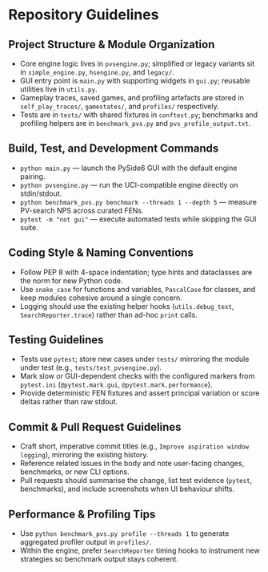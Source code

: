 # Repository Guidelines

## Project Structure & Module Organization
- Core engine logic lives in `pvsengine.py`; simplified or legacy variants sit in `simple_engine.py`, `hsengine.py`, and `legacy/`.
- GUI entry point is `main.py` with supporting widgets in `gui.py`; reusable utilities live in `utils.py`.
- Gameplay traces, saved games, and profiling artefacts are stored in `self_play_traces/`, `gamestates/`, and `profiles/` respectively.
- Tests are in `tests/` with shared fixtures in `conftest.py`; benchmarks and profiling helpers are in `benchmark_pvs.py` and `pvs_profile_output.txt`.

## Build, Test, and Development Commands
- `python main.py` — launch the PySide6 GUI with the default engine pairing.
- `python pvsengine.py` — run the UCI-compatible engine directly on stdin/stdout.
- `python benchmark_pvs.py benchmark --threads 1 --depth 5` — measure PV-search NPS across curated FENs.
- `pytest -m "not gui"` — execute automated tests while skipping the GUI suite.

## Coding Style & Naming Conventions
- Follow PEP 8 with 4-space indentation; type hints and dataclasses are the norm for new Python code.
- Use `snake_case` for functions and variables, `PascalCase` for classes, and keep modules cohesive around a single concern.
- Logging should use the existing helper hooks (`utils.debug_text`, `SearchReporter.trace`) rather than ad-hoc `print` calls.

## Testing Guidelines
- Tests use `pytest`; store new cases under `tests/` mirroring the module under test (e.g., `tests/test_pvsengine.py`).
- Mark slow or GUI-dependent checks with the configured markers from `pytest.ini` (`@pytest.mark.gui`, `@pytest.mark.performance`).
- Provide deterministic FEN fixtures and assert principal variation or score deltas rather than raw stdout.

## Commit & Pull Request Guidelines
- Craft short, imperative commit titles (e.g., `Improve aspiration window logging`), mirroring the existing history.
- Reference related issues in the body and note user-facing changes, benchmarks, or new CLI options.
- Pull requests should summarise the change, list test evidence (`pytest`, benchmarks), and include screenshots when UI behaviour shifts.

## Performance & Profiling Tips
- Use `python benchmark_pvs.py profile --threads 1` to generate aggregated profiler output in `profiles/`.
- Within the engine, prefer `SearchReporter` timing hooks to instrument new strategies so benchmark output stays coherent.
